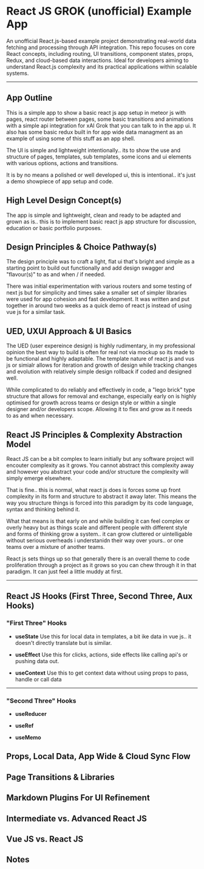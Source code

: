 # React JS GROK (unofficial) Example App

An unofficial React.js-based example project demonstrating real-world data fetching and processing through API integration. This repo focuses on core React concepts, including routing, UI transitions, component states, props, Redux, and cloud-based data interactions. Ideal for developers aiming to understand React.js complexity and its practical applications within scalable systems.

-- -- -- -- 

## App Outline

This is a simple app to show a basic react js app setup in meteor js with pages, react router between pages, some basic transitions and animations with a simple api integration for xAI Grok that you can talk to in the app ui. It also has some basic redux built in for app wide data managment as an example of using some of this stuff as an app shell.

The UI is simple and lightweight intentionally.. its to show the use and structure of pages, templates, sub templates, some icons and ui elements with various options, actions and transitions.

It is by no means a polished or well developed ui, this is intentional.. it's just a demo showpiece of app setup and code.

## High Level Design Concept(s)

The app is simple and lightweight, clean and ready to be adapted and grown as is.. this is to implement basic react js app structure for discussion, education or basic portfolio purposes.

## Design Principles & Choice Pathway(s)

The design principle was to craft a light, flat ui that's bright and simple as a starting point to build out functionally and add design swagger and "flavour(s)" to as and when / if needed.

There was initial experimentation with various routers and some testing of next js but for simplicity and times sake a smaller set of simpler libraries were used for app cohesion and fast development. It was written and put together in around two weeks as a quick demo of react js instead of using vue js for a similar task.

## UED, UXUI Approach & UI Basics

The UED (user expereince design) is highly rudimentary, in my professional opinion the best way to build is often for real not via mockup so its made to be functional and highly adaptable. The template nature of react js and vus js or simialr allows for iteration and growth of design while tracking changes and evolution with relatively simple design rollback if coded and designed well.

While complicated to do reliably and effectively in code, a "lego brick" type structure that allows for removal and exchange, especially early on is highly optimised for growth across teams or design style or within a single designer and/or developers scope. Allowing it to flex and grow as it needs to as and when necessary.

## React JS Principles & Complexity Abstraction Model

React JS can be a bit complex to learn initially but any software project will encouter complexity as it grows. You cannot abstract this complexity away and however you abstract your code and/or structure the complexity will simply emerge elsewhere.

That is fine.. this is normal, what react js does is forces some up front complexity in its form and structure to abstract it away later. This means the way you structure things is forced into this paradigm by its code language, syntax and thinking behind it.

What that means is that early on and while building it can feel complex or overly heavy but as things scale and different people with different style and forms of thinking grow a system.. it can grow cluttered or uintelligable without serious overheads i understanidn their way over yours.. or one teams over a mixture of another teams.

React js sets things up so that generally there is an overall theme to code proliferation through a project as it grows so you can chew through it in that paradigm. It can just feel a little muddy at first.

---

## React JS Hooks (First Three, Second Three, Aux Hooks)

### "First Three" Hooks

- **useState**
Use this for local data in templates, a bit ike data in vue js.. it doesn't directly translate but is similar.

- **useEffect**
Use this for clicks, actions, side effects like calling api's or pushing data out.

- **useContext**
Use this to get context data without using props to pass, handle or call data

---

### "Second Three" Hooks

- **useReducer**


- **useRef**


- **useMemo** 


## Props, Local Data, App Wide & Cloud Sync Flow

## Page Transitions & Libraries

## Markdown Plugins For UI Refinement

## Intermediate vs. Advanced React JS

## Vue JS vs. React JS

## Notes
